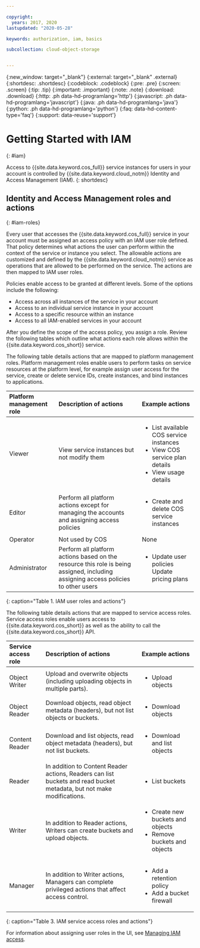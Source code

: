 ```yaml
---

copyright:
  years: 2017, 2020
lastupdated: "2020-05-28"

keywords: authorization, iam, basics

subcollection: cloud-object-storage


---
```

{:new_window: target="_blank"}
{:external: target="_blank" .external}
{:shortdesc: .shortdesc}
{:codeblock: .codeblock}
{:pre: .pre}
{:screen: .screen}
{:tip: .tip}
{:important: .important}
{:note: .note}
{:download: .download} 
{:http: .ph data-hd-programlang='http'} 
{:javascript: .ph data-hd-programlang='javascript'} 
{:java: .ph data-hd-programlang='java'} 
{:python: .ph data-hd-programlang='python'}
{:faq: data-hd-content-type='faq'}
{:support: data-reuse='support'}

# Getting Started with IAM
{: #iam}

Access to {{site.data.keyword.cos_full}} service instances for users in your account is controlled by {{site.data.keyword.cloud_notm}} Identity and Access Management (IAM).
{: shortdesc}

## Identity and Access Management roles and actions
{: #iam-roles}

Every user that accesses the {{site.data.keyword.cos_full}} service in your account must be assigned an access policy with an IAM user role defined. That policy determines what actions the user can perform within the context of the service or instance you select. The allowable actions are customized and defined by the {{site.data.keyword.cloud_notm}} service as operations that are allowed to be performed on the service. The actions are then mapped to IAM user roles.

Policies enable access to be granted at different levels. Some of the options include the following: 

* Access across all instances of the service in your account
* Access to an individual service instance in your account
* Access to a specific resource within an instance
* Access to all IAM-enabled services in your account

After you define the scope of the access policy, you assign a role. Review the following tables which outline what actions each role allows within the {{site.data.keyword.cos_short}} service.

The following table details actions that are mapped to platform management roles. Platform management roles enable users to perform tasks on service resources at the platform level, for example assign user access for the service, create or delete service IDs, create instances, and bind instances to applications.

| Platform management role | Description of actions | Example actions|
|:-----------------|:-----------------|:-----------------|
| Viewer | View service instances but not modify them | <ul><li>List available COS service instances</li><li>View COS service plan details</li><li>View usage details</li></ul>|
| Editor | Perform all platform actions except for managing the accounts and assigning access policies |<ul><li>Create and delete COS service instances</li></ul> |
| Operator | Not used by COS | None |
| Administrator | Perform all platform actions based on the resource this role is being assigned, including assigning access policies to other users |<ul><li>Update user policies</li>Update pricing plans</ul>|
{: caption="Table 1. IAM user roles and actions"}


The following table details actions that are mapped to service access roles. Service access roles enable users access to {{site.data.keyword.cos_short}} as well as the ability to call the {{site.data.keyword.cos_short}} API.

| Service access role | Description of actions                                                                                                | Example actions                                                                     |
|:--------------------|:----------------------------------------------------------------------------------------------------------------------|:------------------------------------------------------------------------------------|
| Object Writer       | Upload and overwrite objects (including uploading objects in multiple parts).                                         | <ul><li>Upload objects</li></ul>                                                  |
| Object Reader       | Download objects, read object metadata (headers), but not list objects or buckets.                                    | <ul><li>Download objects</li></ul>                                                  |
| Content Reader      | Download and list objects, read object metadata (headers), but not list buckets.                                      | <ul><li>Download and list objects</li></ul>                                         |
| Reader              | In addition to Content Reader actions, Readers can list buckets and read bucket metadata, but not make modifications. | <ul><li>List buckets</li></ul>                                                      |
| Writer              | In addition to Reader actions, Writers can create buckets and upload objects.                                         | <ul><li>Create new buckets and objects</li><li>Remove buckets and objects</li></ul> |
| Manager             | In addition to Writer actions, Managers can complete privileged actions that affect access control.                   | <ul><li>Add a retention policy</li><li>Add a bucket firewall</li></ul>              |
{: caption="Table 3. IAM service access roles and actions"}


For information about assigning user roles in the UI, see [Managing IAM access](/docs/iam?topic=iam-iammanidaccser).
 
